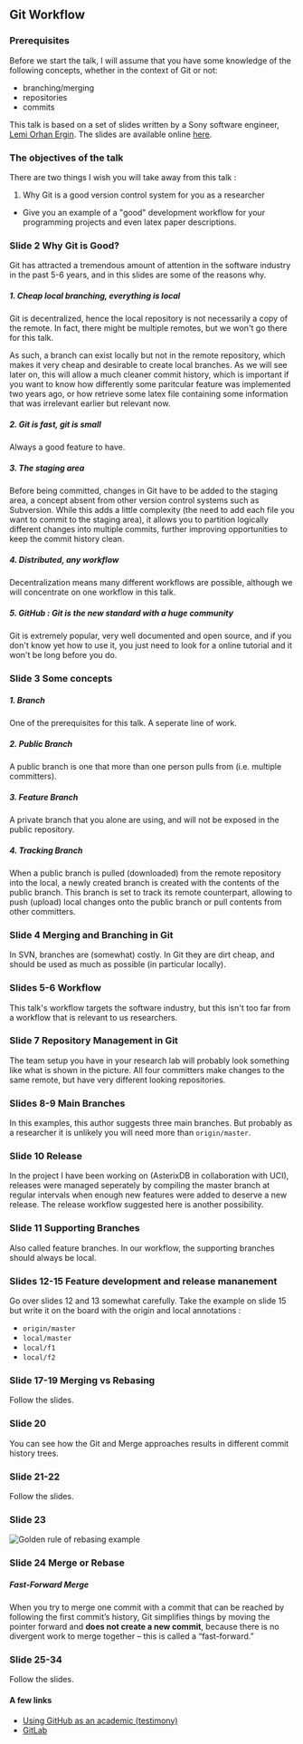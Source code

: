 ## Git Workflow

### Prerequisites

Before we start the talk, I will assume that you have some knowledge of the following concepts, whether in the context of Git or not:

 - branching/merging
 - repositories
 - commits
 
This talk is based on a set of slides written by a Sony software engineer, [Lemi Orhan Ergin](https://speakerdeck.com/lemiorhan). The slides are available online [here](https://speakerdeck.com/lemiorhan/git-branching-model-for-efficient-development).

### The objectives of the talk

There are two things I wish you will take away from this talk :

 1. Why Git is a good version control system for you as a researcher
 - Give you an example of a "good" development workflow for your programming projects and even latex paper descriptions.

### Slide 2 Why Git is Good?
 
Git has attracted a tremendous amount of attention in the software industry in the past 5-6 years, and in this slides are some of the reasons why.

##### 1. Cheap local branching, everything is local

Git is decentralized, hence the local repository is not necessarily a copy of the remote. In fact, there might be multiple remotes, but we won't go there for this talk.

As such, a branch can exist locally but not in the remote repository, which makes it very cheap and desirable to create local branches. As we will see later on, this will allow a much cleaner commit history, which is important if you want to know how differently some paritcular feature was implemented two years ago, or how retrieve some latex file containing some information that was irrelevant earlier but relevant now.

##### 2. Git is fast, git is small

Always a good feature to have.

##### 3. The staging area

Before being committed, changes in Git have to be added to the staging area, a concept absent from other version control systems such as Subversion. While this adds a little complexity (the need to add each file you want to commit to the staging area), it allows you to partition logically different changes into multiple commits, further improving opportunities to keep the commit history clean.

##### 4. Distributed, any workflow

Decentralization means many different workflows are possible, although we will concentrate on one workflow in this talk.

##### 5. GitHub : Git is the new standard with a huge community

Git is extremely popular, very well documented and open source, and if you don't know yet how to use it, you just need to look for a online tutorial and it won't be long before you do.

### Slide 3 Some concepts

##### 1. Branch

One of the prerequisites for this talk. A seperate line of work.

##### 2. Public Branch

A public branch is one that more than one person pulls from (i.e. multiple committers).

##### 3. Feature Branch

A private branch that you alone are using, and will not be exposed in the public repository.

##### 4. Tracking Branch

When a public branch is pulled (downloaded) from the remote repository into the local, a newly created branch is created with the contents of the public branch. This branch is set to track its remote counterpart, allowing to push (upload) local changes onto the public branch or pull contents from other committers.

### Slide 4 Merging and Branching in Git

In SVN, branches are (somewhat) costly. In Git they are dirt cheap, and should be used as much as possible (in particular locally).

### Slides 5-6 Workflow

This talk's workflow targets the software industry, but this isn't too far from a workflow that is relevant to us researchers.

### Slide 7 Repository Management in Git

The team setup you have in your research lab will probably look something like what is shown in the picture. All four committers make changes to the same remote, but have very different looking repositories.

### Slides 8-9 Main Branches

In this examples, this author suggests three main branches. But probably as a researcher it is unlikely you will need more than `origin/master`.

### Slide 10 Release

In the project I have been working on (AsterixDB in collaboration with UCI), releases were managed seperately by compiling the master branch at regular intervals when enough new features were added to deserve a new release. The release workflow suggested here is another possibility.

### Slide 11 Supporting Branches

Also called feature branches. In our workflow, the supporting branches should always be local.

### Slides 12-15 Feature development and release mananement

Go over slides 12 and 13 somewhat carefully. Take the example on slide 15 but write it on the board with the origin and local annotations :

 - `origin/master`
 - `local/master`
 - `local/f1`
 - `local/f2`

### Slide 17-19 Merging vs Rebasing

Follow the slides.

### Slide 20

You can see how the Git and Merge approaches results in different commit history trees.

### Slide 21-22

Follow the slides.

### Slide 23

![Golden rule of rebasing example](git-workflow-resources/golden-rule.png)

### Slide 24 Merge or Rebase

##### Fast-Forward Merge

When you try to merge one commit with a commit that can be reached by following the first commit’s history, Git simplifies things by moving the pointer forward and **does not create a new commit**, because there is no divergent work to merge together – this is called a “fast-forward.”

### Slide 25-34

Follow the slides.

#### A few links

 - [Using GitHub as an academic (testimony)](http://www.hybridpedagogy.com/journal/push-pull-fork-github-for-academics/)
 - [GitLab](https://about.gitlab.com/)
